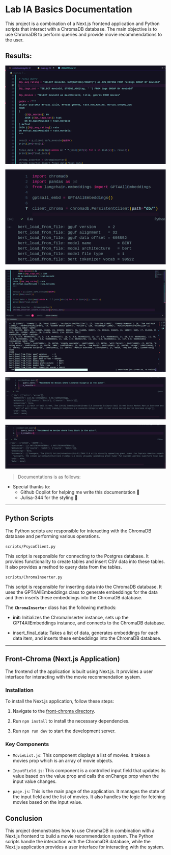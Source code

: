 # Lab IA Basics Documentation


This project is a combination of a Next.js frontend application and Python scripts that interact with a ChromaDB database. The main objective is to use ChromaDB to perform queries and provide movie recommendations to the user.

## Results: 

![Queries and psycho connection](static/image.png)

![Local Embedding generation](static/image-2.png)

![Execution of chroma inserts](static/image-chroma.png)

![results](static/image-3.png)

![results 2](static/image-4.png)


> Documentations is as follows: 

+ Special thanks to: 
    + Github Copilot for helping me write this documentation 🤖
    + Julisa-344 for the styling 🌙

---

## Python Scripts

The Python scripts are responsible for interacting with the ChromaDB database and performing various operations.

`scripts/PsycoClient.py`

This script is responsible for connecting to the Postgres database. It provides functionality to create tables and insert CSV data into these tables. It also provides a method to query data from the tables.

`scripts/ChromaInserter.py`

This script is responsible for inserting data into the ChromaDB database. It uses the GPT4AllEmbeddings class to generate embeddings for the data and then inserts these embeddings into the ChromaDB database.

The **`ChromaInserter`** class has the following methods:
-  __init__: Initializes the ChromaInserter instance, sets up the GPT4AllEmbeddings instance, and connects to the ChromaDB database.

- insert_final_data: Takes a list of data, generates embeddings for each data item, and inserts these embeddings into the ChromaDB database.

---

## Front-Chroma (Next.js Application)

The frontend of the application is built using Next.js. It provides a user interface for interacting with the movie recommendation system.

### Installation

To install the Next.js application, follow these steps:

1. Navigate to the [front-chroma directory](./front-chroma).

2. Run `npm install` to install the necessary dependencies.

3. Run `npm run dev` to start the development server.


### Key Components

- `MovieList.js`: This component displays a list of movies. It takes a movies prop which is an array of movie objects.

- `InputField.js`: This component is a controlled input field that updates its value based on the value prop and calls the onChange prop when the input value changes.

- `page.js`: This is the main page of the application. It manages the state of the input field and the list of movies. It also handles the logic for fetching movies based on the input value.

## Conclusion
This project demonstrates how to use ChromaDB in combination with a Next.js frontend to build a movie recommendation system. The Python scripts handle the interaction with the ChromaDB database, while the Next.js application provides a user interface for interacting with the system.




